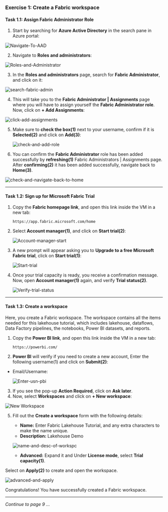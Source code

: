 ### Exercise 1: Create a Fabric workspace

#### Task 1.1: Assign Fabric Administrator Role

1. Start by searching for **Azure Active Directory** in the search pane in Azure portal:

  ![Navigate-To-AAD]()

2. Navigate to **Roles and administrators**:

  ![Roles-and-Administrator]()

3. In the **Roles and administrators** page, search for **Fabric Administrator**, and click on it:

  ![search-fabric-admin]()

4. This will take you to the **Fabric Administrator | Assignments** page where you will have to assign yourself the **Fabric Administrator role**. Now, click on **+ Add Assignments**:

  ![click-add-assignments]()

5. Make sure to **check the box(1)** next to your username, confirm if it is **Selected(2)** and click on **Add(3)**:

   ![check-and-add-role]()

6. You can confirm the **Fabric Administrator** role has been added successfully by **refreshing(1)** Fabric Administrators | Assignments page. After **confirming(2)** it has been added successfully, navigate back to **Home(3)**.

  ![check-and-navigate-back-to-home]()

----

#### Task 1.2: Sign up for Microsoft Fabric Trial

1. Copy the **Fabric homepage link**, and open this link inside the VM in a new tab:

   ```
   https://app.fabric.microsoft.com/home
   ```

2. Select **Account manager(1)**, and click on **Start trial(2)**:

   ![Account-manager-start]()

3. A new prompt will appear asking you to **Upgrade to a free Microsoft Fabric trial**, click on **Start trial(1)**:

   ![Start-trial]()

4. Once your trial capacity is ready, you receive a confirmation message. Now, open **Account manager(1)** again, and verify **Trial status(2)**.

   ![Verify-trial-status]()

----

#### Task 1.3: Create a workspace

Here, you create a Fabric workspace. The workspace contains all the items needed for this lakehouse tutorial, which includes lakehouse, dataflows, Data Factory pipelines, the notebooks, Power BI datasets, and reports.

1. Copy the **Power BI link**, and open this link inside the VM in a new tab:

   ```
   https://powerbi.com/
   ```

2. **Power BI** will verify if you need to create a new account, Enter the following username(1) and click on **Submit(2)**:

* Email/Username: <inject key="AzureAdUserEmail"></inject>

  ![Enter-usn-pbi]()

3.  If you see the pop-up **Action Required**, click on **Ask later**.
4.  Now, select **Workspaces** and click on **+ New workspace**:

  ![New Workspace]()

5. Fill out the **Create a workspace** form with the following details:

   - **Name:** Enter Fabric Lakehouse Tutorial, and any extra characters to make the name unique.
   - **Description:** Lakehouse Demo

   ![name-and-desc-of-workspc]()

   - **Advanced:** Expand it and Under **License mode**, select **Trial capacity(1)**.

Select on **Apply(2)** to create and open the workspace.

  ![advanced-and-apply]()

Congratulations! You have successfully created a Fabric workspace.

----

*Continue to page 9 ...*
